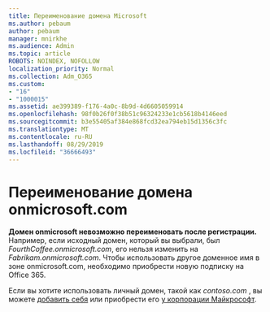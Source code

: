 ```yaml
---
title: Переименование домена Microsoft
ms.author: pebaum
author: pebaum
manager: mnirkhe
ms.audience: Admin
ms.topic: article
ROBOTS: NOINDEX, NOFOLLOW
localization_priority: Normal
ms.collection: Adm_O365
ms.custom:
- "16"
- "1000015"
ms.assetid: ae399389-f176-4a0c-8b9d-4d6605059914
ms.openlocfilehash: 98f0b26f0f38b51c96324233e1cb5618b4146eed
ms.sourcegitcommit: b3e55405af384e868fcd32ea794eb15d1356c3fc
ms.translationtype: MT
ms.contentlocale: ru-RU
ms.lasthandoff: 08/29/2019
ms.locfileid: "36666493"
---
```

# <a name="rename-your-onmicrosoftcom-domain"></a>Переименование домена onmicrosoft.com

 **Домен onmicrosoft невозможно переименовать после регистрации.** Например, если исходный домен, который вы выбрали, был *FourthCoffee.onmicrosoft.com*, его нельзя изменить на *Fabrikam.onmicrosoft.com*. Чтобы использовать другое доменное имя в зоне onmicrosoft.com, необходимо приобрести новую подписку на Office 365.
  
Если вы хотите использовать личный домен, такой как *contoso.com* , вы можете [добавить себя](https://support.office.com/article/6383f56d-3d09-4dcb-9b41-b5f5a5efd611) или приобрести его [у корпорации Майкрософт](https://support.office.com/article/1561140a-16a9-4a02-822d-a989250e479d).
  